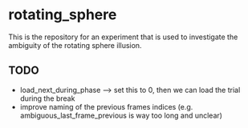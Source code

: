 # rotating_sphere
This is the repository for an experiment that is used to investigate the ambiguity of the rotating sphere illusion.


## TODO

- load_next_during_phase --> set this to 0, then we can load the trial during the break 
- improve naming of the previous frames indices (e.g. ambiguous_last_frame_previous is way too long and unclear)

